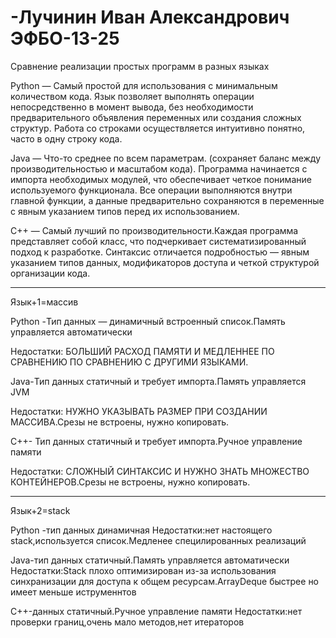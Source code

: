 # -Лучинин Иван Александрович ЭФБО-13-25
Сравнение реализации простых программ в разных языках

Python — Самый простой для использования с минимальным количеством кода. Язык позволяет выполнять операции непосредственно в момент вывода, без необходимости предварительного объявления переменных или создания сложных структур. Работа со строками осуществляется интуитивно понятно, часто в одну строку кода.

Java — Что-то среднее по всем параметрам. (сохраняет баланс между производительностью и масштабом кода). Программа начинается с импорта необходимых модулей, что обеспечивает четкое понимание используемого функционала. Все операции выполняются внутри главной функции, а данные предварительно сохраняются в переменные с явным указанием типов перед их использованием.

C++ — Самый лучший по производительности.Каждая программа представляет собой класс, что подчеркивает систематизированный подход к разработке. Синтаксис отличается подробностью — явным указанием типов данных, модификаторов доступа и четкой структурой организации кода.

---------------------------------------------------------
Язык+1=массив

Python -Тип данных — динамичный встроенный список.Память управляется автоматически

Недостатки: БОЛЬШИЙ РАСХОД ПАМЯТИ И МЕДЛЕННЕЕ ПО СРАВНЕНИЮ ПО СРАВНЕНИЮ С ДРУГИМИ ЯЗЫКАМИ.

Java-Тип данных статичный и требует импорта.Память управляется JVM

Недостатки: НУЖНО УКАЗЫВАТЬ РАЗМЕР ПРИ СОЗДАНИИ МАССИВА.Срезы не встроены, нужно копировать.

C++- Тип данных статичный и требует импорта.Ручное управление памяти

Недостатки: СЛОЖНЫЙ СИНТАКСИС И НУЖНО ЗНАТЬ МНОЖЕСТВО КОНТЕЙНЕРОВ.Срезы не встроены, нужно копировать.

---------------------------------------------------------------------
Язык+2=stack

Python -тип данных динамичная
Недостатки:нет настоящего stack,используется список.Медленее специлированных реализаций

Java-тип данных статичный.Память управляется автоматически
Недостатки:Stack плохо оптимизирован из-за использования синхранизации для доступа к общем ресурсам.ArrayDeque быстрее но имеет меньше иструменнтов

C++-данных статичный.Ручное управление памяти
Недостатки:нет проверки границ,очень мало методов,нет итераторов
